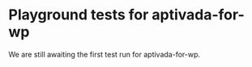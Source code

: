 # Playground tests for aptivada-for-wp
We are still awaiting the first test run for aptivada-for-wp.

